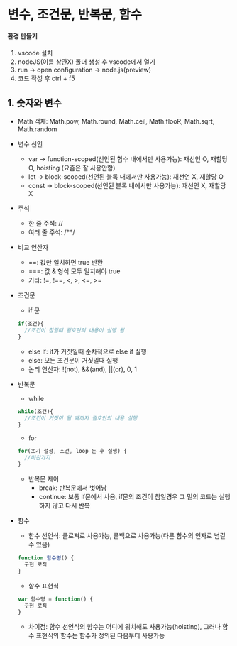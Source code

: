 # 변수, 조건문, 반복문, 함수

#### 환경 만들기
1. vscode 설치
2. nodeJS(이름 상관X) 폴더 생성 후 vscode에서 열기
3. run -> open configuration -> node.js(preview)
4. 코드 작성 후 ctrl + f5

## 1. 숫자와 변수
- Math 객체: Math.pow, Math.round, Math.ceil, Math.flooR, Math.sqrt, Math.random

- 변수 선언
  * var -> function-scoped(선언된 함수 내에서만 사용가능): 재선언 O, 재할당 O, hoisting (요즘은 잘 사용안함)
  * let -> block-scoped(선언된 블록 내에서만 사용가능): 재선언 X, 재할당 O
  * const -> block-scoped(선언된 블록 내에서만 사용가능): 재선언 X, 재할당 X
  
- 주석
  * 한 줄 주석: //
  * 여러 줄 주석: /**/
  
- 비교 연산자
  * ==: 값만 일치하면 true 반환
  * ===: 값 & 형식 모두 일치해야 true
  * 기타: !=, !==, <, >, <=, >=

- 조건문
  * if 문
  ```js
  if(조건){
    //조건이 참일때 괄호안의 내용이 실행 됨
  }
  ```
  * else if: if가 거짓일때 순차적으로 else if 실행
  * else: 모든 조건문이 거짓일때 실행
  * 논리 연산자: !(not), &&(and), ||(or), 0, 1

- 반복문
  * while
  ```js
  while(조건){
    //조건이 거짓이 될 때까지 괄호안의 내용 실행
  }
  ```
  * for
  ```js
  for(초기 설정, 조건, loop 돈 후 실행) {
    //마찬가지
  }
  ```
  * 반복문 제어
    * break: 반복문에서 벗어남
    * continue: 보통 if문에서 사용, if문의 조건이 참일경우 그 밑의 코드는 실행하지 않고 다시 반복

- 함수
  * 함수 선언식: 클로져로 사용가능, 콜백으로 사용가능(다른 함수의 인자로 넘길 수 있음)
  ```js
  function 함수명() {
    구현 로직
  }
  ```
  * 함수 표현식
  ```js
  var 함수명 = function() {
    구현 로직
  }
  ```
  * 차이점: 함수 선언식의 함수는 어디에 위치해도 사용가능(hoisting), 그러나 함수 표현식의 함수는 함수가 정의된 다음부터 사용가능

